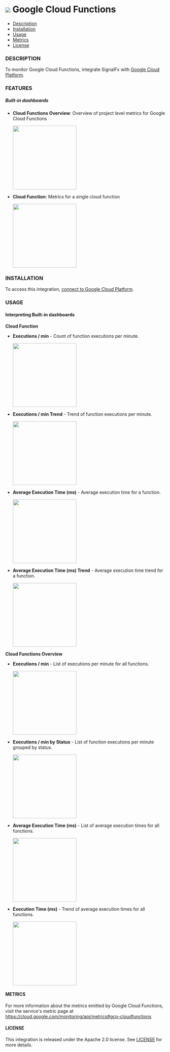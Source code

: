 # ![](./img/integration_googlecloudfunctions.png) Google Cloud Functions

- [Description](#description)
- [Installation](#installation)
- [Usage](#usage)
- [Metrics](#metrics)
- [License](#license)

### DESCRIPTION

To monitor Google Cloud Functions, integrate SignalFx with [Google Cloud Platform](https://github.com/signalfx/integrations/tree/master/gcp)[](sfx_link:gcp).

### FEATURES

##### Built-in dashboards

- **Cloud Functions Overview**: Overview of project level metrics for Google Cloud Functions

  [<img src='./img/cloud_functions_overview.png' width=200px>](./img/cloud_functions_overview.png)

- **Cloud Function**: Metrics for a single cloud function

  [<img src='./img/cloud_function.png' width=200px>](./img/cloud_function.png)


### INSTALLATION

To access this integration, [connect to Google Cloud Platform](https://github.com/signalfx/integrations/tree/master/gcp)[](sfx_link:gcp).

### USAGE

#### Interpreting Built-in dashboards

**Cloud Function**

- **Executions / min** - Count of function executions per minute.

  [<img src='./img/function-exces-per-min.png' width=200px>](./img/function-exces-per-min.png)

- **Executions / min Trend** - Trend of function executions per minute.

  [<img src='./img/function-execs-per-min-trend.png' width=200px>](./img/function-execs-per-min-trend.png)

- **Average Execution Time (ms)** - Average execution time for a function.

  [<img src='./img/function-avg-exec-time.png' width=200px>](./img/function-avg-exec-time.png)

- **Average Execution Time (ms) Trend** - Average execution time trend for a function.

  [<img src='./img/function-avg-exec-time-trend.png' width=200px>](./img/function-avg-exec-time-trend.png)

**Cloud Functions Overview**

- **Executions / min** - List of executions per minute for all functions.

  [<img src='./img/functions-overview-execs-per-min.png' width=200px>](./img/functions-overview-execs-per-min.png)

- **Executions / min by Status** - List of function executions per minute grouped by status.

  [<img src='./img/functions-overview-execs-per-min-status.png' width=200px>](./img/functions-overview-execs-per-min-status.png)

- **Average Execution Time (ms)** - List of average execution times for all functions.

  [<img src='./img/functions-overview-exec-times.png' width=200px>](./img/functions-overview-exec-times.png)

- **Execution Time (ms)** - Trend of average execution times for all functions.

  [<img src='./img/functions-overview-exec-times.png' width=200px>](./img/functions-overview-exec-times.png)

#### METRICS

For more information about the metrics emitted by Google Cloud Functions, visit the service's metric page at <a target="_blank" href="https://cloud.google.com/monitoring/api/metrics#gcp-cloudfunctions">https://cloud.google.com/monitoring/api/metrics#gcp-cloudfunctions</a>

#### LICENSE

This integration is released under the Apache 2.0 license. See [LICENSE](./LICENSE) for more details.
